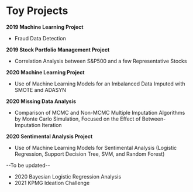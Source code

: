 # Toy Projects

**2019 Machine Learning Project**

  - Fraud Data Detection

**2019 Stock Portfolio Management Project**

  - Correlation Analysis between S&P500 and a few Representative Stocks

**2020 Machine Learning Project**

  - Use of Machine Learning Models for an Imbalanced Data Imputed with SMOTE and ADASYN
  
**2020 Missing Data Analysis**

  - Comparison of MCMC and Non-MCMC Multiple Imputation Algorithms by Monte Carlo Simulation, Focused on the Effect of Between-Imputation Iteration

**2020 Sentimental Analysis Project**

  - Use of Machine Learning Models for Sentimental Analysis (Logistic Regression, Support Decision Tree, SVM, and Random Forest)


--To be updated--
  - 2020 Bayesian Logistic Regression Analysis
  - 2021 KPMG Ideation Challenge

